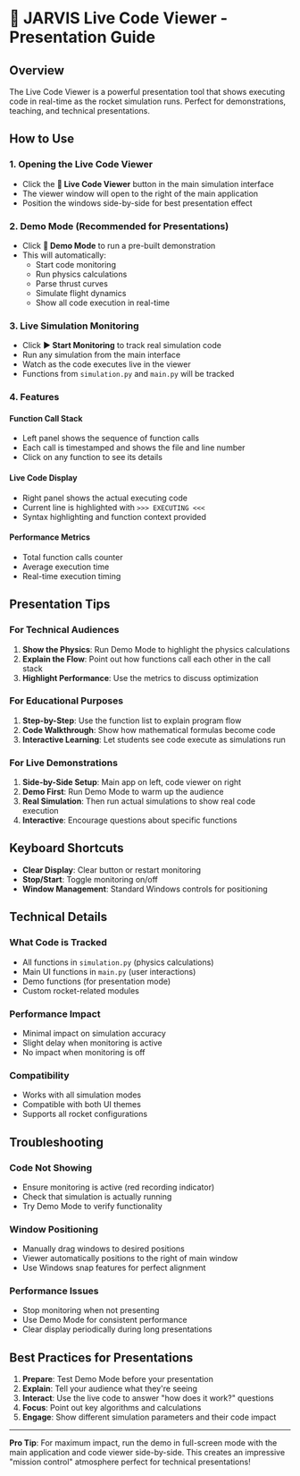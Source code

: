 # 🚀 JARVIS Live Code Viewer - Presentation Guide

## Overview
The Live Code Viewer is a powerful presentation tool that shows executing code in real-time as the rocket simulation runs. Perfect for demonstrations, teaching, and technical presentations.

## How to Use

### 1. Opening the Live Code Viewer
- Click the **🔴 Live Code Viewer** button in the main simulation interface
- The viewer window will open to the right of the main application
- Position the windows side-by-side for best presentation effect

### 2. Demo Mode (Recommended for Presentations)
- Click **🎯 Demo Mode** to run a pre-built demonstration
- This will automatically:
  - Start code monitoring
  - Run physics calculations
  - Parse thrust curves
  - Simulate flight dynamics
  - Show all code execution in real-time

### 3. Live Simulation Monitoring
- Click **▶️ Start Monitoring** to track real simulation code
- Run any simulation from the main interface
- Watch as the code executes live in the viewer
- Functions from `simulation.py` and `main.py` will be tracked

### 4. Features

#### Function Call Stack
- Left panel shows the sequence of function calls
- Each call is timestamped and shows the file and line number
- Click on any function to see its details

#### Live Code Display
- Right panel shows the actual executing code
- Current line is highlighted with `>>> EXECUTING <<<`
- Syntax highlighting and function context provided

#### Performance Metrics
- Total function calls counter
- Average execution time
- Real-time execution timing

## Presentation Tips

### For Technical Audiences
1. **Show the Physics**: Run Demo Mode to highlight the physics calculations
2. **Explain the Flow**: Point out how functions call each other in the call stack
3. **Highlight Performance**: Use the metrics to discuss optimization

### For Educational Purposes
1. **Step-by-Step**: Use the function list to explain program flow
2. **Code Walkthrough**: Show how mathematical formulas become code
3. **Interactive Learning**: Let students see code execute as simulations run

### For Live Demonstrations
1. **Side-by-Side Setup**: Main app on left, code viewer on right
2. **Demo First**: Run Demo Mode to warm up the audience
3. **Real Simulation**: Then run actual simulations to show real code execution
4. **Interactive**: Encourage questions about specific functions

## Keyboard Shortcuts
- **Clear Display**: Clear button or restart monitoring
- **Stop/Start**: Toggle monitoring on/off
- **Window Management**: Standard Windows controls for positioning

## Technical Details

### What Code is Tracked
- All functions in `simulation.py` (physics calculations)
- Main UI functions in `main.py` (user interactions)
- Demo functions (for presentation mode)
- Custom rocket-related modules

### Performance Impact
- Minimal impact on simulation accuracy
- Slight delay when monitoring is active
- No impact when monitoring is off

### Compatibility
- Works with all simulation modes
- Compatible with both UI themes
- Supports all rocket configurations

## Troubleshooting

### Code Not Showing
- Ensure monitoring is active (red recording indicator)
- Check that simulation is actually running
- Try Demo Mode to verify functionality

### Window Positioning
- Manually drag windows to desired positions
- Viewer automatically positions to the right of main window
- Use Windows snap features for perfect alignment

### Performance Issues
- Stop monitoring when not presenting
- Use Demo Mode for consistent performance
- Clear display periodically during long presentations

## Best Practices for Presentations

1. **Prepare**: Test Demo Mode before your presentation
2. **Explain**: Tell your audience what they're seeing
3. **Interact**: Use the live code to answer "how does it work?" questions
4. **Focus**: Point out key algorithms and calculations
5. **Engage**: Show different simulation parameters and their code impact

---

**Pro Tip**: For maximum impact, run the demo in full-screen mode with the main application and code viewer side-by-side. This creates an impressive "mission control" atmosphere perfect for technical presentations!